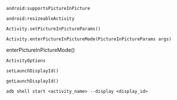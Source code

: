   

`android:supportsPictureInPicture`  

`android:resizeableActivity`  



`Activity.setPictureInPictureParams()`

`Activity.enterPictureInPictureMode(PictureInPictureParams args)`

enterPictureInPictureMode()



`ActivityOptions` 

`setLaunchDisplayId()`

`getLaunchDisplayId()`

`adb shell start <activity_name> --display <display_id>`  



